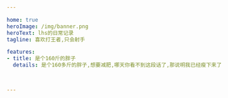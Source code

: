 ```yaml
---

home: true
heroImage: /img/banner.png
heroText: lhs的日常记录
tagline: 喜欢打王者,只会射手

features:
- title: 是个160斤的胖子
  details: 是个160多斤的胖子,想要减肥,哪天你看不到这段话了,那说明我已经瘦下来了



---
```

